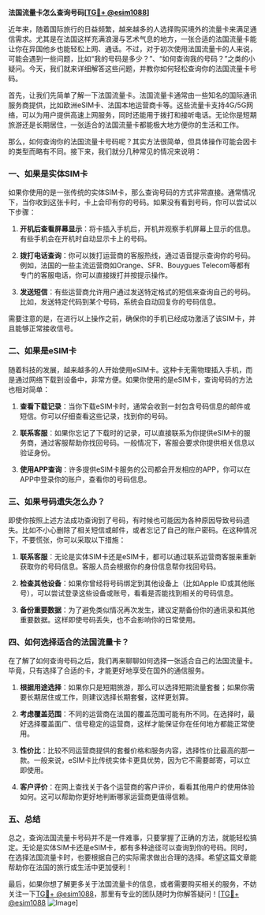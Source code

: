 **法国流量卡怎么查询号码[[TG💪+ @esim1088](https://t.me/s/esim1088)]**

近年来，随着国际旅行的日益频繁，越来越多的人选择购买境外的流量卡来满足通信需求。尤其是在法国这样充满浪漫与艺术气息的地方，一张合适的法国流量卡能让你在异国他乡也能轻松上网、通话。不过，对于初次使用法国流量卡的人来说，可能会遇到一些问题，比如“我的号码是多少？”、“如何查询我的号码？”之类的小疑问。今天，我们就来详细解答这些问题，并教你如何轻松查询你的法国流量卡号码。

首先，让我们先简单了解一下法国流量卡。法国流量卡通常由一些知名的国际通讯服务商提供，比如欧洲eSIM卡、法国本地运营商卡等。这些流量卡支持4G/5G网络，可以为用户提供高速上网服务，同时还能用于拨打和接听电话。无论你是短期旅游还是长期居住，一张适合的法国流量卡都能极大地方便你的生活和工作。

那么，如何查询你的法国流量卡号码呢？其实方法很简单，但具体操作可能会因卡的类型而略有不同。接下来，我们就分几种常见的情况来说明：

### **一、如果是实体SIM卡**

如果你使用的是一张传统的实体SIM卡，那么查询号码的方式非常直接。通常情况下，当你收到这张卡时，卡上会印有你的号码。如果没有看到号码，你可以尝试以下步骤：

1. **开机后查看屏幕显示**：将卡插入手机后，开机并观察手机屏幕上显示的信息。有些手机会在开机时自动显示卡上的号码。
   
2. **拨打电话查询**：你可以拨打运营商的客服热线，通过语音提示查询你的号码。例如，法国的一些主流运营商如Orange、SFR、Bouygues Telecom等都有专门的客服电话，你可以直接拨打并按提示操作。

3. **发送短信**：有些运营商允许用户通过发送特定格式的短信来查询自己的号码。比如，发送特定代码到某个号码，系统会自动回复你的号码信息。

需要注意的是，在进行以上操作之前，确保你的手机已经成功激活了该SIM卡，并且能够正常接收信号。

### **二、如果是eSIM卡**

随着科技的发展，越来越多的人开始使用eSIM卡。这种卡无需物理插入手机，而是通过网络下载到设备中，非常方便。如果你使用的是eSIM卡，查询号码的方法也相对简单：

1. **查看下载记录**：当你下载eSIM卡时，通常会收到一封包含号码信息的邮件或短信。你可以仔细查看这些记录，找到你的号码。

2. **联系客服**：如果你忘记了下载时的记录，可以直接联系为你提供eSIM卡的服务商，通过客服帮助你找回号码。一般情况下，客服会要求你提供相关信息以验证身份。

3. **使用APP查询**：许多提供eSIM卡服务的公司都会开发相应的APP，你可以在APP中登录你的账户，查看你的号码信息。

### **三、如果号码遗失怎么办？**

即使你按照上述方法成功查询到了号码，有时候也可能因为各种原因导致号码遗失。比如不小心删除了相关短信或邮件，或者忘记了自己的账户密码。在这种情况下，不要慌张，你可以采取以下措施：

1. **联系客服**：无论是实体SIM卡还是eSIM卡，都可以通过联系运营商客服来重新获取你的号码信息。客服人员会根据你的身份信息帮你找回号码。

2. **检查其他设备**：如果你曾经将号码绑定到其他设备上（比如Apple ID或其他账号），可以尝试登录这些设备或账号，看看是否能找到相关的号码信息。

3. **备份重要数据**：为了避免类似情况再次发生，建议定期备份你的通讯录和其他重要数据。这样即使号码丢失，也不会影响你的日常使用。

### **四、如何选择适合的法国流量卡？**

在了解了如何查询号码之后，我们再来聊聊如何选择一张适合自己的法国流量卡。毕竟，只有选择了合适的卡，才能更好地享受在国外的通信服务。

1. **根据用途选择**：如果你只是短期旅游，那么可以选择短期流量套餐；如果你需要长期居住或工作，则建议选择长期套餐，这样更划算。

2. **考虑覆盖范围**：不同的运营商在法国的覆盖范围可能有所不同。在选择时，最好选择覆盖面广、信号稳定的运营商，这样才能保证你在任何地方都能正常使用。

3. **性价比**：比较不同运营商提供的套餐价格和服务内容，选择性价比最高的那一款。一般来说，eSIM卡比传统实体卡更具优势，因为它不需要邮寄，可以立即使用。

4. **客户评价**：在网上查找关于各个运营商的客户评价，看看其他用户的使用体验如何。这可以帮助你更好地判断哪家运营商更值得信赖。

### **五、总结**

总之，查询法国流量卡号码并不是一件难事，只要掌握了正确的方法，就能轻松搞定。无论是实体SIM卡还是eSIM卡，都有多种途径可以查询到你的号码。同时，在选择法国流量卡时，也要根据自己的实际需求做出合理的选择。希望这篇文章能帮助你在法国的旅行或生活中更加便利！

最后，如果你想了解更多关于法国流量卡的信息，或者需要购买相关的服务，不妨关注一下[TG💪+ @esim1088](https://t.me/s/esim1088)，那里有专业的团队随时为你解答疑问！[[TG💪+ @esim1088](https://t.me/s/esim1088) ![Image](https://i.postimg.cc/4NQfJmqS/Snipaste-2025-05-13-00-14-12.png)]